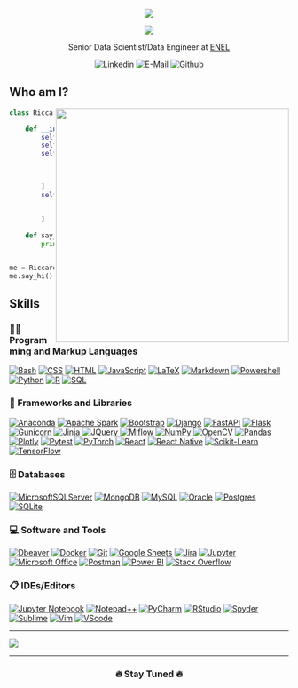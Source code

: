 <div align="center">
    <p>
        <a>
        <img src="https://readme-typing-svg.demolab.com?font=Fira+Code&weight=500&size=23&duration=0001&pause=1000&center=true&vCenter=true&repeat=false&width=435&lines=Riccardo+Cosmai"/>
        </a>
    </p>
    <p>
        <a>
        <img src="https://readme-typing-svg.demolab.com?font=Fira+Code&weight=500&size=23&duration=2000&pause=1000&center=true&vCenter=true&width=435&lines=Data+Scientist;Data+Engineer;Web+App+Developer" />
        </a>
    </p>
    <p>Senior Data Scientist/Data Engineer at <a href="https://www.enel.it/">ENEL</a></p>
</div>

<div align="center">

[![Linkedin](https://img.shields.io/badge/linkedin-%230077B5.svg?style=for-the-badge&logo=linkedin&logoColor=white)](https://www.linkedin.com/in/riccardo-cosmai-242595131)
[![E-Mail](https://img.shields.io/badge/Gmail-D14836?style=for-the-badge&logo=gmail&logoColor=white)](mailto:cosmai.riccardo4@gmail.com)
[![Github](https://img.shields.io/badge/github-%23121011.svg?style=for-the-badge&logo=github&logoColor=white)](https://github.com/ricky1192)


</div>
<h2>Who am I?</h2>

<img align='right' src="https://camo.githubusercontent.com/8bf6f6d78abc81fcf9c49f10649423e73ea44bc248e83aaae8759d401c829a84/68747470733a2f2f70687973696373677572756b756c2e66696c65732e776f726470726573732e636f6d2f323031392f30322f6368617261637465722d312e676966" width="420">

```python
class RiccardoCosmai:

    def __init__(self):
        self.name = "Riccardo"
        self.surname = "Cosmai"
        self.roles = [
            "Data Scientist",
            "Data Engineer",
            "Web App Developer",
        ]
        self.language_spoken = [
            "Italian",
            "English",
        ]

    def say_hi(self):
        print("Thanks for visiting!!!")


me = RiccardoCosmai()
me.say_hi()
```

<div>
    <h2>Skills</h2>
    <h3>👨‍💻 Programming and Markup Languages</h3>
    <p>
        <a href="#"><img alt="Bash" src="https://img.shields.io/badge/Bash-121011.svg?logo=gnu-bash&logoColor=white"></a>
        <a href="#"><img alt="CSS" src="https://img.shields.io/badge/CSS-1572B6.svg?logo=css3&logoColor=white"></a>
        <a href="#"><img alt="HTML" src="https://img.shields.io/badge/HTML-E34F26.svg?logo=html5&logoColor=white"></a>
        <a href="#"><img alt="JavaScript" src="https://img.shields.io/badge/JavaScript-F7DF1E.svg?logo=javascript&logoColor=black"></a>
        <a href="#"><img alt="LaTeX" src="https://img.shields.io/badge/LaTeX-008080.svg?logo=LaTeX&logoColor=white"></a>
        <a href="#"><img alt="Markdown" src="https://img.shields.io/badge/Markdown-000000.svg?logo=markdown&logoColor=white"></a>
        <a href="#"><img alt="Powershell" src="https://img.shields.io/badge/PowerShell-%235391FE.svg?logo=powershell&logoColor=white"></a>
        <a href="#"><img alt="Python" src="https://img.shields.io/badge/Python-14354C.svg?logo=python&logoColor=white"></a>
        <a href="#"><img alt="R" src="https://img.shields.io/badge/R-276DC3.svg?logo=r&logoColor=white"></a>
        <a href="#"><img alt="SQL" src="https://custom-icon-badges.demolab.com/badge/SQL-025E8C.svg?logo=database&logoColor=white"></a>
    </p>
    <h3>🧰 Frameworks and Libraries</h3>
    <p>
        <a href="#"><img alt="Anaconda" src="https://img.shields.io/badge/Anaconda-%2344A833.svg?logo=anaconda&logoColor=white"></a>
        <a href="#"><img alt="Apache Spark" src="https://img.shields.io/badge/Apache%20Spark-FDEE21?logo=apachespark&logoColor=black"></a>
        <a href="#"><img alt="Bootstrap" src="https://img.shields.io/badge/Bootstrap-7952B3.svg?logo=bootstrap&logoColor=white"></a>
        <a href="#"><img alt="Django" src="https://img.shields.io/badge/django-%23092E20.svg?logo=django&logoColor=white"></a>
        <a href="#"><img alt="FastAPI" src="https://img.shields.io/badge/FastAPI-005571?logo=fastapi"></a>
        <a href="#"><img alt="Flask" src="https://img.shields.io/badge/Flask-000000.svg?logo=flask&logoColor=white"></a>
        <a href="#"><img alt="Gunicorn" src="https://img.shields.io/badge/-Gunicorn-499848.svg?logo=gunicorn&logoColor=white"></a>
        <a href="#"><img alt="Jinja" src="https://img.shields.io/badge/jinja-white.svg?logo=jinja&logoColor=black"></a>
        <a href="#"><img alt="JQuery" src="https://img.shields.io/badge/jquery-%230769AD.svg?logo=jquery&logoColor=white"></a>
        <a href="#"><img alt="Mlflow" src="https://img.shields.io/badge/mlflow-%23d9ead3.svg?&logo=numpy&logoColor=blue"></a>
        <a href="#"><img alt="NumPy" src="https://img.shields.io/badge/Numpy-013243.svg?logo=numpy&logoColor=white"></a>
        <a href="#"><img alt="OpenCV" src="https://img.shields.io/badge/opencv-%23white.svg?logo=opencv&logoColor=white"></a>
        <a href="#"><img alt="Pandas" src="https://img.shields.io/badge/Pandas-150458.svg?logo=pandas&logoColor=white"></a>
        <a href="#"><img alt="Plotly" src="https://img.shields.io/badge/Plotly-%233F4F75.svg?&logo=plotly&logoColor=white"></a>
        <a href="#"><img alt="Pytest" src="https://img.shields.io/badge/Pytest-0A9EDC.svg?logo=pytest&logoColor=white"></a>
        <a href="#"><img alt="PyTorch" src="https://img.shields.io/badge/PyTorch-%23EE4C2C.svg?logo=PyTorch&logoColor=white"></a>
        <a href="#"><img alt="React" src="https://img.shields.io/badge/React-20232a.svg?logo=react&logoColor=%2361DAFB"></a>
        <a href="#"><img alt="React Native" src="https://img.shields.io/badge/react_native-%2320232a.svg?logo=react&logoColor=%2361DAFB"></a>
        <a href="#"><img alt="Scikit-Learn" src="https://img.shields.io/badge/scikit--learn-%23F7931E.svg?logo=scikit-learn&logoColor=white"></a>
        <a href="#"><img alt="TensorFlow" src="https://img.shields.io/badge/TensorFlow-FF6F00.svg?logo=TensorFlow&logoColor=white"></a>
    </p>
    <h3>🗄️ Databases</h3>
    <p>
        <a href="#"><img alt="MicrosoftSQLServer" src ="https://img.shields.io/badge/Microsoft%20SQL%20Server-CC2927?logoColor=white"></a>
        <a href="#"><img alt="MongoDB" src ="https://img.shields.io/badge/MongoDB-4ea94b.svg?logo=mongodb&logoColor=white"></a>
        <a href="#"><img alt="MySQL" src="https://img.shields.io/badge/MySQL-00f.svg?logo=mysql&logoColor=white"></a>
        <a href="#"><img alt="Oracle" src ="https://img.shields.io/badge/Oracle-F00000.svg?logo=oracle&logoColor=white"></a>
        <a href="#"><img alt="Postgres" src ="https://img.shields.io/badge/PostgreSQL-316192.svg?logo=postgresql&logoColor=white"></a>
        <a href="#"><img alt="SQLite" src ="https://img.shields.io/badge/SQLite-07405e.svg?logo=sqlite&logoColor=white"></a>
    </p>
    <h3>💻 Software and Tools</h3>
    <p>
        <a href="#"><img alt="Dbeaver" src="https://custom-icon-badges.demolab.com/badge/-Dbeaver-372923?logo=dbeaver-mono&logoColor=white"></a>
        <a href="#"><img alt="Docker" src="https://img.shields.io/badge/docker-%230db7ed.svg?logo=docker&logoColor=white"></a>
        <a href="#"><img alt="Git" src="https://img.shields.io/badge/Git-F05033.svg?logo=git&logoColor=white"></a>
        <a href="#"><img alt="Google Sheets" src="https://img.shields.io/badge/Sheets-34A853.svg?logo=google%20sheets&logoColor=white"></a>
        <a href="#"><img alt="Jira" src="https://img.shields.io/badge/jira-%230A0FFF.svg?logo=jira&logoColor=white"></a>
        <a href="#"><img alt="Jupyter" src="https://img.shields.io/badge/Jupyter-F37626.svg?logo=Jupyter&logoColor=white"></a>
        <a href="#"><img alt="Microsoft Office" src="https://img.shields.io/badge/Microsoft_Office-D83B01?logo=microsoft-office&logoColor=white"></a>
        <a href="#"><img alt="Postman" src="https://img.shields.io/badge/Postman-FF6C37?logo=postman&logoColor=white"></a>
        <a href="#"><img alt="Power BI" src="https://img.shields.io/badge/power_bi-F2C811?logo=powerbi&logoColor=black"></a>
        <a href="#"><img alt="Stack Overflow" src="https://img.shields.io/badge/-Stack%20Overflow-FE7A16?logo=stack-overflow&logoColor=white"></a>
    </p>
    <h3>📋 IDEs/Editors</h3>
    <p>
        <a href="#"><img alt="Jupyter Notebook" src="https://img.shields.io/badge/jupyter-%23FA0F00.svg?logo=jupyter&logoColor=white"></a>
        <a href="#"><img alt="Notepad++" src="https://img.shields.io/badge/Notepad++-90E59A.svg?logo=notepad%2b%2b&logoColor=black"></a>
        <a href="#"><img alt="PyCharm" src="https://img.shields.io/badge/pycharm-143?&logo=pycharm&logoColor=black&color=black&labelColor=green"></a>
        <a href="#"><img alt="RStudio" src="https://img.shields.io/badge/RStudio-4285F4?logo=rstudio&logoColor=white"></a>
        <a href="#"><img alt="Spyder" src="https://img.shields.io/badge/Spyder-838485?logo=spyder%20ide&logoColor=maroon"></a>
        <a href="#"><img alt="Sublime" src="https://img.shields.io/badge/sublime_text-%23575757.svg?logo=sublime-text&logoColor=important"></a>
        <a href="#"><img alt="Vim" src="https://img.shields.io/badge/VIM-%2311AB00.svg?logo=vim&logoColor=white"></a>
        <a href="#"><img alt="VScode" src="https://img.shields.io/badge/Visual%20Studio%20Code-0078d7.svg?logo=visual-studio-code&logoColor=white"></a>
    </p>
</div>

<hr>
<a href="#"><img align="center" src="https://github-readme-stats-nsalati4m-ricky1192.vercel.app/api/top-langs/?username=ricky1192&layout=pie"/> </a>

<hr>
<h3 align="center">🔥 Stay Tuned 🔥</h3>



